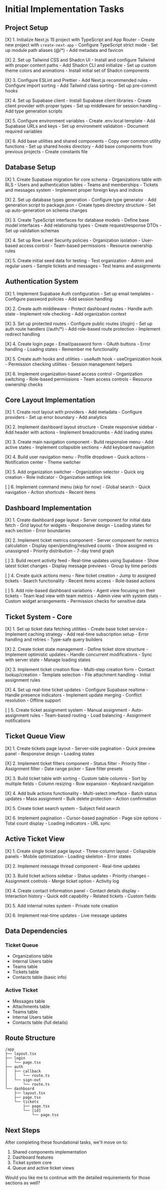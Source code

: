 # Initial Implementation Tasks

## Project Setup

[X] 1. Initialize Next.js 15 project with TypeScript and App Router - Create new project with `create-next-app` - Configure TypeScript strict mode - Set up module path aliases (@/\*) - Add metadata and favicon

[X] 2. Set up Tailwind CSS and Shadcn UI - Install and configure Tailwind with proper content paths - Add Shadcn CLI and initialize - Set up custom theme colors and animations - Install initial set of Shadcn components

[X] 3. Configure ESLint and Prettier - Add Next.js recommended rules - Configure import sorting - Add Tailwind class sorting - Set up pre-commit hooks

[X] 4. Set up Supabase client - Install Supabase client libraries - Create client provider with proper types - Set up middleware for session handling - Add type generation scripts

[X] 5. Configure environment variables - Create .env.local template - Add Supabase URLs and keys - Set up environment validation - Document required variables

[X] 6. Add base utilities and shared components - Copy over common utility functions - Set up shared hooks directory - Add base components from previous projects - Create constants file

## Database Setup

[X] 1. Create Supabase migration for core schema - Organizations table with RLS - Users and authentication tables - Teams and memberships - Tickets and messages system - Implement proper foreign keys and indices

[X] 2. Set up database types generation - Configure type generator - Add generation script to package.json - Create types directory structure - Set up auto-generation on schema changes

[X] 3. Create TypeScript interfaces for database models - Define base model interfaces - Add relationship types - Create request/response DTOs - Set up validation schemas

[X] 4. Set up Row Level Security policies - Organization isolation - User-based access control - Team-based permissions - Resource ownership rules

[X] 5. Create initial seed data for testing - Test organization - Admin and regular users - Sample tickets and messages - Test teams and assignments

## Authentication System

[X] 1. Implement Supabase Auth configuration - Set up email templates - Configure password policies - Add session handling

[X] 2. Create auth middleware - Protect dashboard routes - Handle auth state - Implement role checking - Add organization context

[X] 3. Set up protected routes - Configure public routes (/login) - Set up auth route handlers (/auth/\*) - Add role-based route protection - Implement redirect handling

[X] 4. Create login page - Email/password form - OAuth buttons - Error handling - Loading states - Remember me functionality

[X] 5. Create auth hooks and utilities - useAuth hook - useOrganization hook - Permission checking utilities - Session management helpers

[X] 6. Implement organization-based access control - Organization switching - Role-based permissions - Team access controls - Resource ownership checks

## Core Layout Implementation

[X] 1. Create root layout with providers - Add metadata - Configure providers - Set up error boundary - Add analytics

[X] 2. Implement dashboard layout structure - Create responsive sidebar - Add header with actions - Implement breadcrumbs - Add loading states

[X] 3. Create main navigation component - Build responsive menu - Add active states - Implement collapsible sections - Add keyboard navigation

[X] 4. Build user navigation menu - Profile dropdown - Quick actions - Notification center - Theme switcher

[X] 5. Add organization switcher - Organization selector - Quick org creation - Role indicator - Organization settings link

[ ] 6. Implement command menu (skip for now) - Global search - Quick navigation - Action shortcuts - Recent items

## Dashboard Implementation

[X] 1. Create dashboard page layout - Server component for initial data fetch - Grid layout for widgets - Responsive design - Loading states for each section - Error boundaries

[X] 2. Implement ticket metrics component - Server component for metrics calculation - Display open/pending/resolved counts - Show assigned vs unassigned - Priority distribution - 7-day trend graph

[ ] 3. Build recent activity feed - Real-time updates using Supabase - Show latest ticket changes - Display message previews - Group by time periods

[ ] 4. Create quick actions menu - New ticket creation - Jump to assigned tickets - Search functionality - Recent items access - Role-based actions

[ ] 5. Add role-based dashboard variations - Agent view focusing on their tickets - Team lead view with team metrics - Admin view with system stats - Custom widget arrangements - Permission checks for sensitive data

## Ticket System - Core

[X] 1. Set up ticket data fetching utilities - Create base ticket service - Implement caching strategy - Add real-time subscription setup - Error handling and retries - Type-safe query builders

[X] 2. Create ticket state management - Define ticket store structure - Implement optimistic updates - Handle concurrent modifications - Sync with server state - Manage loading states

[X] 3. Implement ticket creation flow - Multi-step creation form - Contact lookup/creation - Template selection - File attachment handling - Initial assignment rules

[X] 4. Set up real-time ticket updates - Configure Supabase realtime - Handle presence indicators - Implement update merging - Conflict resolution - Offline support

[ ] 5. Create ticket assignment system - Manual assignment - Auto-assignment rules - Team-based routing - Load balancing - Assignment notifications

## Ticket Queue View

[X] 1. Create tickets page layout - Server-side pagination - Quick preview panel - Responsive design - Loading states

[X] 2. Implement ticket filters component - Status filter - Priority filter - Assignment filter - Date range picker - Save filter presets

[X] 3. Build ticket table with sorting - Custom table columns - Sort by multiple fields - Column resizing - Row expansion - Keyboard navigation

[X] 4. Add bulk actions functionality - Multi-select interface - Batch status updates - Mass assignment - Bulk delete protection - Action confirmation

[X] 5. Create ticket search system - Subject field search

[X] 6. Implement pagination - Cursor-based pagination - Page size options - Total count display - Loading indicators - URL sync

## Active Ticket View

[X] 1. Create single ticket page layout - Three-column layout - Collapsible panels - Mobile optimization - Loading skeleton - Error states

[X] 2. Implement message thread component - Real-time updates

[X] 3. Build ticket actions sidebar - Status updates - Priority changes - Assignment controls - Merge ticket option - Activity log

[X] 4. Create contact information panel - Contact details display - Interaction history - Quick edit capability - Related tickets - Custom fields

[X] 5. Add internal notes system - Private note creation

[X] 6. Implement real-time updates - Live message updates

## Data Dependencies

### Ticket Queue

- Organizations table
- Internal Users table
- Teams table
- Tickets table
- Contacts table (basic info)

### Active Ticket

- Messages table
- Attachments table
- Teams table
- Internal Users table
- Contacts table (full details)

## Route Structure

```
/app
├── layout.tsx
├── login
│   └── page.tsx
├── auth
│   ├── callback
│   │   └── route.ts
│   └── sign-out
│       └── route.ts
└── dashboard
    ├── layout.tsx
    ├── page.tsx
    └── tickets
        ├── page.tsx
        └── [id]
            └── page.tsx
```

## Next Steps

After completing these foundational tasks, we'll move on to:

1. Shared components implementation
2. Dashboard features
3. Ticket system core
4. Queue and active ticket views

Would you like me to continue with the detailed requirements for those sections as well?

